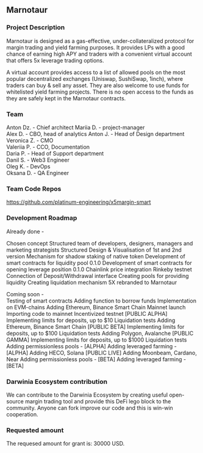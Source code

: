 

## Marnotaur

### Project Description

Marnotaur is designed as a gas-effective, under-collateralized protocol for margin trading and yield farming purposes. It provides LPs with a good chance of earning high APY and traders with a convenient virtual account that offers 5x leverage trading options.

A virtual account provides access to a list of allowed pools on the most popular decentralized exchanges (Uniswap, SushiSwap, 1inch), where traders can buy & sell any asset. They are also welcome to use funds for whitelisted yield farming projects. There is no open access to the funds as they are safely kept in the Marnotaur contracts.



### Team

Anton Dz. - Chief architect
Mariia D. - project-manager  
Alex D. - CBO, head of analytics
Anton J. - Head of Design department  
Veronica Z. - CMO  
Valeriia P. - CCO, Documentation  
Daria P. - Head of Support department  
Danil S. - Web3 Engineer  
Oleg K. - DevOps  
Oksana D. - QA Engineer  




### Team Code Repos

https://github.com/platinum-engineering/x5margin-smart




### Development Roadmap

Already done -   

Chosen concept
Structured team of developers, designers, managers and marketing strategists
Structured Design & Visualisation of 1st and 2nd version
Mechanism for shadow staking of native token
Development of smart contracts for liquidity pool 0.1.0
Development of smart contracts for opening leverage position 0.1.0
Chainlink price integration
Rinkeby testnet
Connection of Deposit/Withdrawal interface
Creating pools for providing liquidity
Creating liquidation mechanism
5X rebranded to Marnotaur

Coming soon -  
Testing of smart contracts
Adding function to borrow funds
Implementation on EVM-chains
Adding Ethereum, Binance Smart Chain
Mainnet launch
Importing code to mainnet
Incentivized testnet
 [PUBLIC ALPHA]
Implementing limits for deposits, up to $10
Liquidation tests
Adding Ethereum, Binance Smart Chain
[PUBLIC BETA]
Implementing limits for deposits, up to $100
Liquidation tests
Adding Polygon, Avalanche
[PUBLIC GAMMA]
Implementing limits for deposits, up to $1000
Liquidation tests
Adding permissionless pools - [ALPHA]
Adding leveraged farming - [ALPHA]
Adding HECO, Solana
[PUBLIC LIVE]
Adding Moonbeam, Cardano, Near
Adding permissionless pools - [BETA]
Adding leveraged farming - [BETA]



### Darwinia Ecosystem contribution

We can contribute to the Darwinia Ecosystem by creating useful open-source margin trading tool and provide this DeFi lego block to the community. Anyone can fork improve our code and this is win-win cooperation.
### Requested amount
The requesed amount for grant is: 30000 USD.
